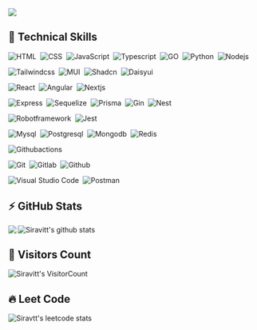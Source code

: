 
<img src='https://user-images.githubusercontent.com/74038190/225813708-98b745f2-7d22-48cf-9150-083f1b00d6c9.gif' />

## :dizzy: Technical Skills

![HTML](https://img.shields.io/badge/-HTML-05122A?style=flat&logo=html5)&nbsp;
![CSS](https://img.shields.io/badge/-CSS-05122A?style=flat&logo=css3&logoColor=1572B6)&nbsp;
![JavaScript](https://img.shields.io/badge/-JavaScript-05122A?style=flat&logo=javascript)&nbsp;
![Typescript](https://img.shields.io/badge/-Typescript-05122A?style=flat&logo=typescript)&nbsp;
![GO](https://img.shields.io/badge/-GO-05122A?style=flat&logo=go)&nbsp;
![Python](https://img.shields.io/badge/-Python-05122A?style=flat&logo=python)&nbsp;
![Nodejs](https://img.shields.io/badge/-Node.js-05122A?style=flat&logo=nodedotjs)&nbsp;

![Tailwindcss](https://img.shields.io/badge/-Tailwindcss-05122A?style=flat&logo=tailwindcss)&nbsp;
![MUI](https://img.shields.io/badge/-MUI-05122A?style=flat&logo=mui)&nbsp;
![Shadcn](https://img.shields.io/badge/-Shadcn_ui-05122A?style=flat&logo=shadcnui)&nbsp;
![Daisyui](https://img.shields.io/badge/-Daisyui-05122A?style=flat&logo=daisyui)&nbsp;

![React](https://img.shields.io/badge/-React-05122A?style=flat&logo=react)&nbsp;
![Angular](https://img.shields.io/badge/-Angular-05122A?style=flat&logo=angular)&nbsp;
![Nextjs](https://img.shields.io/badge/-Next.js-05122A?style=flat&logo=nextdotjs)&nbsp;

![Express](https://img.shields.io/badge/-Express-05122A?style=flat&logo=express)&nbsp;
![Sequelize](https://img.shields.io/badge/-Sequelize-05122A?style=flat&logo=sequelize)&nbsp;
![Prisma](https://img.shields.io/badge/-Prisma-05122A?style=flat&logo=prisma)&nbsp;
![Gin](https://img.shields.io/badge/-Gin-05122A?style=flat&logo=gin)&nbsp;
![Nest](https://img.shields.io/badge/-Nest-05122A?style=flat&logo=nestjs)&nbsp;

![Robotframework](https://img.shields.io/badge/-Robot_framework-05122A?style=flat&logo=robotframework)&nbsp;
![Jest](https://img.shields.io/badge/-Jest-05122A?style=flat&logo=jest)&nbsp;

![Mysql](https://img.shields.io/badge/-Mysql-05122A?style=flat&logo=mysql)&nbsp;
![Postgresql](https://img.shields.io/badge/-Postgresql-05122A?style=flat&logo=postgresql)&nbsp;
![Mongodb](https://img.shields.io/badge/-Mongodb-05122A?style=flat&logo=mongodb)&nbsp;
![Redis](https://img.shields.io/badge/-Redis-05122A?style=flat&logo=redis)&nbsp;

![Githubactions](https://img.shields.io/badge/-Github_actions-05122A?style=flat&logo=githubactions)&nbsp;

![Git](https://img.shields.io/badge/-Git-05122A?style=flat&logo=git)&nbsp;
![Gitlab](https://img.shields.io/badge/-Gitlab-05122A?style=flat&logo=gitlab)&nbsp;
![Github](https://img.shields.io/badge/-Github-05122A?style=flat&logo=github)&nbsp;

![Visual Studio Code](https://img.shields.io/badge/-Visual%20Studio%20Code-05122A?style=flat&logo=visual-studio-code&logoColor=007ACC)&nbsp;
![Postman](https://img.shields.io/badge/-Postman-05122A?style=flat&logo=postman)&nbsp;

## :zap: GitHub Stats

<img align='left' src="https://github-readme-stats.vercel.app/api/top-langs/?username=Siravitt&layout=compact&count_private=true&theme=gruvbox" />

![Siravitt's github stats](https://github-readme-stats.vercel.app/api?username=Siravitt&show_icons=true&theme=dracula&hide=stars,issues)

## :eyes: Visitors Count

![Siravitt's VisitorCount](https://profile-counter.glitch.me/{Siravitt}/count.svg)

## :fire: Leet Code

![Siravtt's leetcode stats](https://leetcard.jacoblin.cool/Siravitt)

